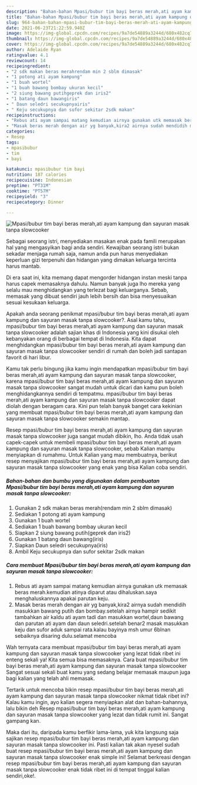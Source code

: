 ```yaml
---
description: "Bahan-bahan Mpasi/bubur tim bayi beras merah,ati ayam kampung dan sayuran masak tanpa slowcooker yang nikmat Untuk Jualan"
title: "Bahan-bahan Mpasi/bubur tim bayi beras merah,ati ayam kampung dan sayuran masak tanpa slowcooker yang nikmat Untuk Jualan"
slug: 964-bahan-bahan-mpasi-bubur-tim-bayi-beras-merah-ati-ayam-kampung-dan-sayuran-masak-tanpa-slowcooker-yang-nikmat-untuk-jualan
date: 2021-06-23T21:22:59.940Z
image: https://img-global.cpcdn.com/recipes/9a7de54889a3244d/680x482cq70/mpasibubur-tim-bayi-beras-merahati-ayam-kampung-dan-sayuran-masak-tanpa-slowcooker-foto-resep-utama.jpg
thumbnail: https://img-global.cpcdn.com/recipes/9a7de54889a3244d/680x482cq70/mpasibubur-tim-bayi-beras-merahati-ayam-kampung-dan-sayuran-masak-tanpa-slowcooker-foto-resep-utama.jpg
cover: https://img-global.cpcdn.com/recipes/9a7de54889a3244d/680x482cq70/mpasibubur-tim-bayi-beras-merahati-ayam-kampung-dan-sayuran-masak-tanpa-slowcooker-foto-resep-utama.jpg
author: Adelaide Ryan
ratingvalue: 4.1
reviewcount: 14
recipeingredient:
- "2 sdk makan beras merahrendam min 2 sblm dimasak"
- "1 potong ati ayam kampung"
- "1 buah wortel"
- "1 buah bawang bombay ukuran kecil"
- "2 siung bawang putihgeprek dan iris2"
- "1 batang daun bawangiris"
- " Daun seledri secukupnyairis"
- " Keju secukupnya dan sufor sekitar 2sdk makan"
recipeinstructions:
- "Rebus ati ayam sampai matang kemudian airnya gunakan utk memasak beras merah.kemudian atinya diparut atau dihaluskan.saya menghaluskannya apakai parutan keju."
- "Masak beras merah dengan air yg banyak,kira2 airnya sudah mendidih masukkan bawang putih dan bombay.setelah airnya hampir sedikit tambahkan air kaldu ati ayam tadi dan masukkan wortel,daun bawang dan parutan ati ayam dan daun seledri.setelah benar2 masak masukkan keju dan sufor aduk sampai rata.kalau bayinya msh umur 6blnan sebaiknya disaring dulu.selamat mencoba"
categories:
- Resep
tags:
- mpasibubur
- tim
- bayi

katakunci: mpasibubur tim bayi 
nutrition: 187 calories
recipecuisine: Indonesian
preptime: "PT31M"
cooktime: "PT57M"
recipeyield: "3"
recipecategory: Dinner

---
```



![Mpasi/bubur tim bayi beras merah,ati ayam kampung dan sayuran masak tanpa slowcooker](https://img-global.cpcdn.com/recipes/9a7de54889a3244d/680x482cq70/mpasibubur-tim-bayi-beras-merahati-ayam-kampung-dan-sayuran-masak-tanpa-slowcooker-foto-resep-utama.jpg)

Sebagai seorang istri, menyediakan masakan enak pada famili merupakan hal yang mengasyikan bagi anda sendiri. Kewajiban seorang istri bukan sekadar menjaga rumah saja, namun anda pun harus menyediakan keperluan gizi terpenuhi dan hidangan yang dimakan keluarga tercinta harus mantab.

Di era  saat ini, kita memang dapat mengorder hidangan instan meski tanpa harus capek memasaknya dahulu. Namun banyak juga lho mereka yang selalu mau menghidangkan yang terlezat bagi keluarganya. Sebab, memasak yang dibuat sendiri jauh lebih bersih dan bisa menyesuaikan sesuai kesukaan keluarga. 



Apakah anda seorang penikmat mpasi/bubur tim bayi beras merah,ati ayam kampung dan sayuran masak tanpa slowcooker?. Asal kamu tahu, mpasi/bubur tim bayi beras merah,ati ayam kampung dan sayuran masak tanpa slowcooker adalah sajian khas di Indonesia yang kini disukai oleh kebanyakan orang di berbagai tempat di Indonesia. Kita dapat menghidangkan mpasi/bubur tim bayi beras merah,ati ayam kampung dan sayuran masak tanpa slowcooker sendiri di rumah dan boleh jadi santapan favorit di hari libur.

Kamu tak perlu bingung jika kamu ingin mendapatkan mpasi/bubur tim bayi beras merah,ati ayam kampung dan sayuran masak tanpa slowcooker, karena mpasi/bubur tim bayi beras merah,ati ayam kampung dan sayuran masak tanpa slowcooker sangat mudah untuk dicari dan kamu pun boleh menghidangkannya sendiri di tempatmu. mpasi/bubur tim bayi beras merah,ati ayam kampung dan sayuran masak tanpa slowcooker dapat diolah dengan beragam cara. Kini pun telah banyak banget cara kekinian yang membuat mpasi/bubur tim bayi beras merah,ati ayam kampung dan sayuran masak tanpa slowcooker semakin mantap.

Resep mpasi/bubur tim bayi beras merah,ati ayam kampung dan sayuran masak tanpa slowcooker juga sangat mudah dibikin, lho. Anda tidak usah capek-capek untuk membeli mpasi/bubur tim bayi beras merah,ati ayam kampung dan sayuran masak tanpa slowcooker, sebab Kalian mampu menyiapkan di rumahmu. Untuk Kalian yang mau membuatnya, berikut resep menyajikan mpasi/bubur tim bayi beras merah,ati ayam kampung dan sayuran masak tanpa slowcooker yang enak yang bisa Kalian coba sendiri.

<!--inarticleads1-->

##### Bahan-bahan dan bumbu yang digunakan dalam pembuatan Mpasi/bubur tim bayi beras merah,ati ayam kampung dan sayuran masak tanpa slowcooker:

1. Gunakan 2 sdk makan beras merah(rendam min 2 sblm dimasak)
1. Sediakan 1 potong ati ayam kampung
1. Gunakan 1 buah wortel
1. Sediakan 1 buah bawang bombay ukuran kecil
1. Siapkan 2 siung bawang putih(geprek dan iris2)
1. Gunakan 1 batang daun bawang(iris)
1. Siapkan  Daun seledri secukupnya(iris)
1. Ambil  Keju secukupnya dan sufor sekitar 2sdk makan




<!--inarticleads2-->

##### Cara membuat Mpasi/bubur tim bayi beras merah,ati ayam kampung dan sayuran masak tanpa slowcooker:

1. Rebus ati ayam sampai matang kemudian airnya gunakan utk memasak beras merah.kemudian atinya diparut atau dihaluskan.saya menghaluskannya apakai parutan keju.
1. Masak beras merah dengan air yg banyak,kira2 airnya sudah mendidih masukkan bawang putih dan bombay.setelah airnya hampir sedikit tambahkan air kaldu ati ayam tadi dan masukkan wortel,daun bawang dan parutan ati ayam dan daun seledri.setelah benar2 masak masukkan keju dan sufor aduk sampai rata.kalau bayinya msh umur 6blnan sebaiknya disaring dulu.selamat mencoba




Wah ternyata cara membuat mpasi/bubur tim bayi beras merah,ati ayam kampung dan sayuran masak tanpa slowcooker yang lezat tidak ribet ini enteng sekali ya! Kita semua bisa memasaknya. Cara buat mpasi/bubur tim bayi beras merah,ati ayam kampung dan sayuran masak tanpa slowcooker Sangat sesuai sekali buat kamu yang sedang belajar memasak maupun juga bagi kalian yang telah ahli memasak.

Tertarik untuk mencoba bikin resep mpasi/bubur tim bayi beras merah,ati ayam kampung dan sayuran masak tanpa slowcooker nikmat tidak ribet ini? Kalau kamu ingin, ayo kalian segera menyiapkan alat dan bahan-bahannya, lalu bikin deh Resep mpasi/bubur tim bayi beras merah,ati ayam kampung dan sayuran masak tanpa slowcooker yang lezat dan tidak rumit ini. Sangat gampang kan. 

Maka dari itu, daripada kamu berfikir lama-lama, yuk kita langsung saja sajikan resep mpasi/bubur tim bayi beras merah,ati ayam kampung dan sayuran masak tanpa slowcooker ini. Pasti kalian tak akan nyesel sudah buat resep mpasi/bubur tim bayi beras merah,ati ayam kampung dan sayuran masak tanpa slowcooker enak simple ini! Selamat berkreasi dengan resep mpasi/bubur tim bayi beras merah,ati ayam kampung dan sayuran masak tanpa slowcooker enak tidak ribet ini di tempat tinggal kalian sendiri,oke!.

